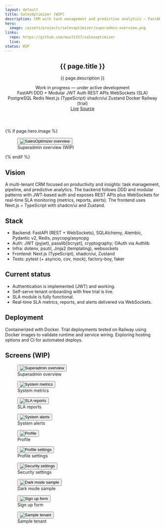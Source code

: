 ```yaml
---
layout: default
title: SalesOptimizer (WIP)
description: CRM with task management and predictive analytics — FastAPI backend (DDD, modular, JWT) exposing REST APIs and WebSockets for SLA monitoring; Next.js + TypeScript + shadcn/ui frontend.
hero:
  image: /assets/projects/salesoptimizer/superadmin-overview.png
links:
  repo: https://github.com/max31337/salesoptimizer
  live:
status: WIP
---
```


<section class="space-y-10">
  <header class="space-y-4">
    <div>
      <h1 class="text-3xl font-semibold tracking-tight">{{ page.title }}</h1>
      <p class="text-muted-foreground max-w-2xl">{{ page.description }}</p>
      <div class="mt-2 text-[11px] inline-flex items-center gap-2 rounded-md border border-border bg-secondary/50 px-2 py-1">
        <span class="size-2 rounded-full bg-yellow-500"></span>
        <span>Work in progress — under active development</span>
      </div>
    </div>
    <div class="flex flex-wrap items-center gap-2 text-[11px]">
      <span class="rounded-full border border-border px-2 py-0.5 bg-secondary/40">FastAPI</span>
      <span class="rounded-full border border-border px-2 py-0.5 bg-secondary/40">DDD + Modular</span>
      <span class="rounded-full border border-border px-2 py-0.5 bg-secondary/40">JWT Auth</span>
  <span class="rounded-full border border-border px-2 py-0.5 bg-secondary/40">REST APIs</span>
  <span class="rounded-full border border-border px-2 py-0.5 bg-secondary/40">WebSockets (SLA)</span>
      <span class="rounded-full border border-border px-2 py-0.5 bg-secondary/40">PostgreSQL</span>
      <span class="rounded-full border border-border px-2 py-0.5 bg-secondary/40">Redis</span>
      <span class="rounded-full border border-border px-2 py-0.5 bg-secondary/40">Next.js (TypeScript)</span>
      <span class="rounded-full border border-border px-2 py-0.5 bg-secondary/40">shadcn/ui</span>
      <span class="rounded-full border border-border px-2 py-0.5 bg-secondary/40">Zustand</span>
  <span class="rounded-full border border-border px-2 py-0.5 bg-secondary/40">Docker</span>
  <span class="rounded-full border border-border px-2 py-0.5 bg-secondary/40">Railway (trial)</span>
    </div>
    <div class="flex gap-3 text-xs">
      <a class="rounded-md border border-border px-3 py-1 hover:bg-secondary {% unless page.links.live %}pointer-events-none opacity-50{% endunless %}" href="{{ page.links.live }}">Live</a>
      <a class="rounded-md border border-border px-3 py-1 hover:bg-secondary" href="{{ page.links.repo }}" target="_blank" rel="noopener">Source</a>
    </div>
  </header>

  {% if page.hero.image %}
  <figure class="rounded-lg border border-border overflow-hidden">
    <button type="button" class="project-img-btn" data-img="{{ page.hero.image | relative_url }}" aria-label="View image">
      <img class="w-full" src="{{ page.hero.image | relative_url }}" alt="SalesOptimizer overview" />
    </button>
    <figcaption class="px-4 py-2 text-xs text-muted-foreground border-t border-border">Superadmin overview (WIP)</figcaption>
  </figure>
  {% endif %}

  <div class="grid gap-6 md:grid-cols-2">
    <article class="rounded-lg border border-border p-4">
      <h2 class="font-medium mb-2">Vision</h2>
      <p class="text-sm text-muted-foreground">A multi-tenant CRM focused on productivity and insights: task management, pipeline, and predictive analytics. The backend follows DDD and modular patterns with JWT-based auth and exposes REST APIs plus WebSockets for real-time SLA monitoring (metrics, reports, alerts). The frontend uses Next.js + TypeScript with shadcn/ui and Zustand.</p>
    </article>
    <article class="rounded-lg border border-border p-4">
      <h2 class="font-medium mb-2">Stack</h2>
      <ul class="list-disc pl-5 text-sm space-y-1 text-muted-foreground">
        <li>Backend: FastAPI (REST + WebSockets), SQLAlchemy, Alembic, Pydantic v2, Redis, psycopg/asyncpg</li>
        <li>Auth: JWT (pyjwt), passlib[bcrypt], cryptography; OAuth via Authlib</li>
        <li>Infra: dotenv, psutil, Jinja2 (templating), websockets</li>
        <li>Frontend: Next.js (TypeScript), shadcn/ui, Zustand</li>
        <li>Tests: pytest (+ asyncio, cov, mock), factory-boy, faker</li>
      </ul>
    </article>
    <article class="rounded-lg border border-border p-4">
      <h2 class="font-medium mb-2">Current status</h2>
      <ul class="list-disc pl-5 text-sm space-y-1 text-muted-foreground">
        <li>Authentication is implemented (JWT) and working.</li>
        <li>Self-serve tenant onboarding with free trial is live.</li>
        <li>SLA module is fully functional.</li>
        <li>Real-time SLA metrics, reports, and alerts delivered via WebSockets.</li>
      </ul>
    </article>
    <article class="rounded-lg border border-border p-4">
      <h2 class="font-medium mb-2">Deployment</h2>
      <p class="text-sm text-muted-foreground">Containerized with Docker. Trial deployments tested on Railway using Docker images to validate runtime and service wiring. Exploring hosting options and CI for automated deploys.</p>
    </article>
  </div>

  <div class="space-y-3">
    <h2 class="font-medium">Screens (WIP)</h2>
    <div class="grid gap-4 md:grid-cols-2">
      <figure class="rounded-lg border border-border overflow-hidden">
        <button type="button" class="project-img-btn" data-img="{{ '/assets/projects/salesoptimizer/superadmin-overview.png' | relative_url }}" aria-label="View image">
          <img class="w-full" src="{{ '/assets/projects/salesoptimizer/superadmin-overview.png' | relative_url }}" alt="Superadmin overview" />
        </button>
        <figcaption class="px-4 py-2 text-xs text-muted-foreground border-t border-border">Superadmin overview</figcaption>
      </figure>
      <figure class="rounded-lg border border-border overflow-hidden">
        <button type="button" class="project-img-btn" data-img="{{ '/assets/projects/salesoptimizer/superadmin-system-metrics.png' | relative_url }}" aria-label="View image">
          <img class="w-full" src="{{ '/assets/projects/salesoptimizer/superadmin-system-metrics.png' | relative_url }}" alt="System metrics" />
        </button>
        <figcaption class="px-4 py-2 text-xs text-muted-foreground border-t border-border">System metrics</figcaption>
      </figure>
      <figure class="rounded-lg border border-border overflow-hidden">
        <button type="button" class="project-img-btn" data-img="{{ '/assets/projects/salesoptimizer/superadmin-SLA-reports.png' | relative_url }}" aria-label="View image">
          <img class="w-full" src="{{ '/assets/projects/salesoptimizer/superadmin-SLA-reports.png' | relative_url }}" alt="SLA reports" />
        </button>
        <figcaption class="px-4 py-2 text-xs text-muted-foreground border-t border-border">SLA reports</figcaption>
      </figure>
      <figure class="rounded-lg border border-border overflow-hidden">
        <button type="button" class="project-img-btn" data-img="{{ '/assets/projects/salesoptimizer/superadmin-system-alerts.png' | relative_url }}" aria-label="View image">
          <img class="w-full" src="{{ '/assets/projects/salesoptimizer/superadmin-system-alerts.png' | relative_url }}" alt="System alerts" />
        </button>
        <figcaption class="px-4 py-2 text-xs text-muted-foreground border-t border-border">System alerts</figcaption>
      </figure>
      <figure class="rounded-lg border border-border overflow-hidden">
        <button type="button" class="project-img-btn" data-img="{{ '/assets/projects/salesoptimizer/profile.png' | relative_url }}" aria-label="View image">
          <img class="w-full" src="{{ '/assets/projects/salesoptimizer/profile.png' | relative_url }}" alt="Profile" />
        </button>
        <figcaption class="px-4 py-2 text-xs text-muted-foreground border-t border-border">Profile</figcaption>
      </figure>
      <figure class="rounded-lg border border-border overflow-hidden">
        <button type="button" class="project-img-btn" data-img="{{ '/assets/projects/salesoptimizer/profile-settings.png' | relative_url }}" aria-label="View image">
          <img class="w-full" src="{{ '/assets/projects/salesoptimizer/profile-settings.png' | relative_url }}" alt="Profile settings" />
        </button>
        <figcaption class="px-4 py-2 text-xs text-muted-foreground border-t border-border">Profile settings</figcaption>
      </figure>
      <figure class="rounded-lg border border-border overflow-hidden">
        <button type="button" class="project-img-btn" data-img="{{ '/assets/projects/salesoptimizer/security-settings.png' | relative_url }}" aria-label="View image">
          <img class="w-full" src="{{ '/assets/projects/salesoptimizer/security-settings.png' | relative_url }}" alt="Security settings" />
        </button>
        <figcaption class="px-4 py-2 text-xs text-muted-foreground border-t border-border">Security settings</figcaption>
      </figure>
      <figure class="rounded-lg border border-border overflow-hidden md:col-span-2">
        <button type="button" class="project-img-btn" data-img="{{ '/assets/projects/salesoptimizer/sample-dark-mode.png' | relative_url }}" aria-label="View image">
          <img class="w-full" src="{{ '/assets/projects/salesoptimizer/sample-dark-mode.png' | relative_url }}" alt="Dark mode sample" />
        </button>
        <figcaption class="px-4 py-2 text-xs text-muted-foreground border-t border-border">Dark mode sample</figcaption>
      </figure>
      <figure class="rounded-lg border border-border overflow-hidden">
        <button type="button" class="project-img-btn" data-img="{{ '/assets/projects/salesoptimizer/sign-up-form.png' | relative_url }}" aria-label="View image">
          <img class="w-full" src="{{ '/assets/projects/salesoptimizer/sign-up-form.png' | relative_url }}" alt="Sign up form" />
        </button>
        <figcaption class="px-4 py-2 text-xs text-muted-foreground border-t border-border">Sign up form</figcaption>
      </figure>
      <figure class="rounded-lg border border-border overflow-hidden md:col-span-2">
        <button type="button" class="project-img-btn" data-img="{{ '/assets/projects/salesoptimizer/sample-tenant.png' | relative_url }}" aria-label="View image">
          <img class="w-full" src="{{ '/assets/projects/salesoptimizer/sample-tenant.png' | relative_url }}" alt="Sample tenant" />
        </button>
        <figcaption class="px-4 py-2 text-xs text-muted-foreground border-t border-border">Sample tenant</figcaption>
      </figure>

<!-- Modal for image pop-up -->
<div id="img-modal" style="display:none;position:fixed;z-index:50;inset:0;background:rgba(0,0,0,0.85);align-items:center;justify-content:center;">
  <button id="img-modal-close" aria-label="Close image" style="position:absolute;top:0;right:0;padding:2rem 2rem 1rem 1rem;background:none;border:none;color:#fff;font-size:2rem;cursor:pointer;">&times;</button>
  <img id="img-modal-img" src="" alt="Project screenshot" style="max-width:90vw;max-height:90vh;border-radius:0.5rem;box-shadow:0 4px 32px #0008;" />
</div>
<script>
  // Modal logic for all .project-img-btn
  document.addEventListener('DOMContentLoaded', function() {
    const modal = document.getElementById('img-modal');
    const modalImg = document.getElementById('img-modal-img');
    const closeBtn = document.getElementById('img-modal-close');
    document.querySelectorAll('.project-img-btn').forEach(btn => {
      btn.addEventListener('click', function(e) {
        e.preventDefault();
        modalImg.src = btn.getAttribute('data-img');
        modal.style.display = 'flex';
        modal.focus();
      });
    });
    function closeModal() {
      modal.style.display = 'none';
      modalImg.src = '';
    }
    closeBtn.addEventListener('click', closeModal);
    modal.addEventListener('click', function(e) {
      if (e.target === modal) closeModal();
    });
    document.addEventListener('keydown', function(e) {
      if (modal.style.display === 'flex' && (e.key === 'Escape' || e.key === 'Esc')) closeModal();
    });
  });
</script>
    </div>
  </div>
</section>
